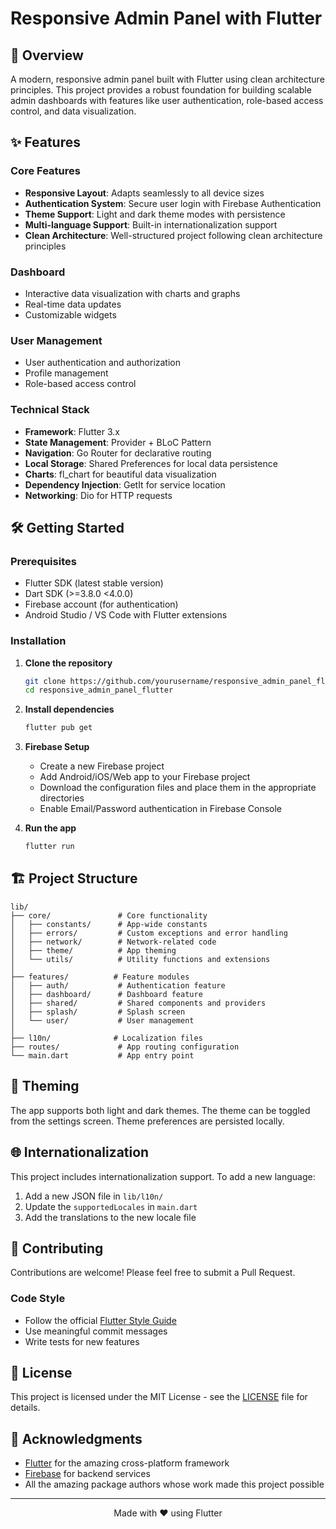 # Responsive Admin Panel with Flutter

## 🚀 Overview
A modern, responsive admin panel built with Flutter using clean architecture principles. This project provides a robust foundation for building scalable admin dashboards with features like user authentication, role-based access control, and data visualization.

## ✨ Features

### Core Features
- **Responsive Layout**: Adapts seamlessly to all device sizes
- **Authentication System**: Secure user login with Firebase Authentication
- **Theme Support**: Light and dark theme modes with persistence
- **Multi-language Support**: Built-in internationalization support
- **Clean Architecture**: Well-structured project following clean architecture principles

### Dashboard
- Interactive data visualization with charts and graphs
- Real-time data updates
- Customizable widgets

### User Management
- User authentication and authorization
- Profile management
- Role-based access control

### Technical Stack
- **Framework**: Flutter 3.x
- **State Management**: Provider + BLoC Pattern
- **Navigation**: Go Router for declarative routing
- **Local Storage**: Shared Preferences for local data persistence
- **Charts**: fl_chart for beautiful data visualization
- **Dependency Injection**: GetIt for service location
- **Networking**: Dio for HTTP requests

## 🛠️ Getting Started

### Prerequisites
- Flutter SDK (latest stable version)
- Dart SDK (>=3.8.0 <4.0.0)
- Firebase account (for authentication)
- Android Studio / VS Code with Flutter extensions

### Installation

1. **Clone the repository**
   ```bash
   git clone https://github.com/yourusername/responsive_admin_panel_flutter.git
   cd responsive_admin_panel_flutter
   ```

2. **Install dependencies**
   ```bash
   flutter pub get
   ```

3. **Firebase Setup**
   - Create a new Firebase project
   - Add Android/iOS/Web app to your Firebase project
   - Download the configuration files and place them in the appropriate directories
   - Enable Email/Password authentication in Firebase Console

4. **Run the app**
   ```bash
   flutter run
   ```

## 🏗️ Project Structure

```
lib/
├── core/               # Core functionality
│   ├── constants/      # App-wide constants
│   ├── errors/         # Custom exceptions and error handling
│   ├── network/        # Network-related code
│   ├── theme/          # App theming
│   └── utils/          # Utility functions and extensions
│
├── features/          # Feature modules
│   ├── auth/           # Authentication feature
│   ├── dashboard/      # Dashboard feature
│   ├── shared/         # Shared components and providers
│   ├── splash/         # Splash screen
│   └── user/           # User management
│
├── l10n/              # Localization files
├── routes/             # App routing configuration
└── main.dart           # App entry point
```

## 🎨 Theming

The app supports both light and dark themes. The theme can be toggled from the settings screen. Theme preferences are persisted locally.

## 🌐 Internationalization

This project includes internationalization support. To add a new language:
1. Add a new JSON file in `lib/l10n/`
2. Update the `supportedLocales` in `main.dart`
3. Add the translations to the new locale file

## 🤝 Contributing

Contributions are welcome! Please feel free to submit a Pull Request.

### Code Style
- Follow the official [Flutter Style Guide](https://github.com/flutter/flutter/wiki/Style-guide-for-Flutter-repo)
- Use meaningful commit messages
- Write tests for new features

## 📄 License

This project is licensed under the MIT License - see the [LICENSE](LICENSE) file for details.

## 🙏 Acknowledgments

- [Flutter](https://flutter.dev/) for the amazing cross-platform framework
- [Firebase](https://firebase.google.com/) for backend services
- All the amazing package authors whose work made this project possible

---

<div align="center">
  Made with ❤️ using Flutter
</div>

